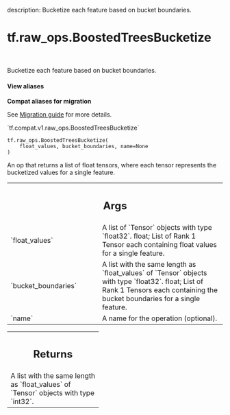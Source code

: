 description: Bucketize each feature based on bucket boundaries.

<div itemscope itemtype="http://developers.google.com/ReferenceObject">
<meta itemprop="name" content="tf.raw_ops.BoostedTreesBucketize" />
<meta itemprop="path" content="Stable" />
</div>

# tf.raw_ops.BoostedTreesBucketize

<!-- Insert buttons and diff -->

<table class="tfo-notebook-buttons tfo-api nocontent" align="left">

</table>



Bucketize each feature based on bucket boundaries.

<section class="expandable">
  <h4 class="showalways">View aliases</h4>
  <p>
<b>Compat aliases for migration</b>
<p>See
<a href="https://www.tensorflow.org/guide/migrate">Migration guide</a> for
more details.</p>
<p>`tf.compat.v1.raw_ops.BoostedTreesBucketize`</p>
</p>
</section>

<pre class="devsite-click-to-copy prettyprint lang-py tfo-signature-link">
<code>tf.raw_ops.BoostedTreesBucketize(
    float_values, bucket_boundaries, name=None
)
</code></pre>



<!-- Placeholder for "Used in" -->

An op that returns a list of float tensors, where each tensor represents the
bucketized values for a single feature.

<!-- Tabular view -->
 <table class="responsive fixed orange">
<colgroup><col width="214px"><col></colgroup>
<tr><th colspan="2"><h2 class="add-link">Args</h2></th></tr>

<tr>
<td>
`float_values`
</td>
<td>
A list of `Tensor` objects with type `float32`.
float; List of Rank 1 Tensor each containing float values for a single feature.
</td>
</tr><tr>
<td>
`bucket_boundaries`
</td>
<td>
A list with the same length as `float_values` of `Tensor` objects with type `float32`.
float; List of Rank 1 Tensors each containing the bucket boundaries for a single
feature.
</td>
</tr><tr>
<td>
`name`
</td>
<td>
A name for the operation (optional).
</td>
</tr>
</table>



<!-- Tabular view -->
 <table class="responsive fixed orange">
<colgroup><col width="214px"><col></colgroup>
<tr><th colspan="2"><h2 class="add-link">Returns</h2></th></tr>
<tr class="alt">
<td colspan="2">
A list with the same length as `float_values` of `Tensor` objects with type `int32`.
</td>
</tr>

</table>

